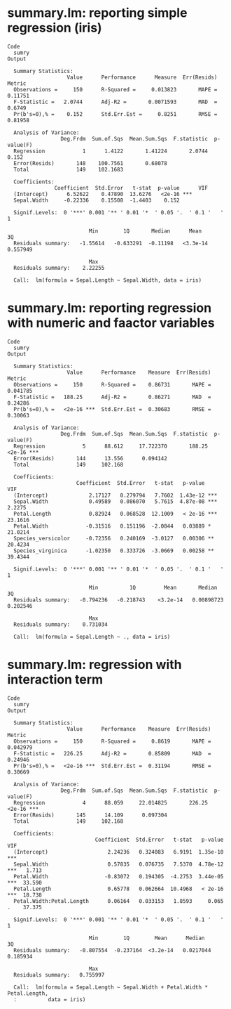 # summary.lm: reporting simple regression (iris)

    Code
      sumry
    Output
      
      Summary Statistics:
                       Value      Performance      Measure  Err(Resids)   Metric
      Observations =     150      R-Squared =     0.013823       MAPE =  0.11751
      F-Statistic =   2.0744      Adj-R2 =       0.0071593       MAD  =   0.6749
      Pr(b's=0),% =    0.152      Std.Err.Est =     0.8251       RMSE =  0.81958
      
      Analysis of Variance:
                     Deg.Frdm  Sum.of.Sqs  Mean.Sum.Sqs  F.statistic  p-value(F)    
      Regression            1      1.4122       1.41224       2.0744       0.152    
      Error(Resids)       148    100.7561       0.68078                             
      Total               149    102.1683                                           
      
      Coefficients:
                   Coefficient  Std.Error   t-stat  p-value      VIF
      (Intercept)      6.52622    0.47890  13.6276   <2e-16 ***     
      Sepal.Width     -0.22336    0.15508  -1.4403    0.152         
                                                                           
      Signif.Levels:  0 '***' 0.001 '** ' 0.01 '*  ' 0.05 '.  ' 0.1 '   ' 1
                                                                                
                              Min        1Q       Median      Mean        3Q    
      Residuals summary:   -1.55614   -0.633291  -0.11198   <3.3e-14   0.557949 
                                    
                              Max   
      Residuals summary:    2.22255 
                                                                  
      Call:  lm(formula = Sepal.Length ~ Sepal.Width, data = iris)

# summary.lm: reporting regression with numeric and faactor variables

    Code
      sumry
    Output
      
      Summary Statistics:
                       Value      Performance    Measure  Err(Resids)    Metric
      Observations =     150      R-Squared =    0.86731       MAPE =  0.041785
      F-Statistic =   188.25      Adj-R2 =       0.86271       MAD  =   0.24286
      Pr(b's=0),% =   <2e-16 ***  Std.Err.Est =  0.30683       RMSE =   0.30063
      
      Analysis of Variance:
                     Deg.Frdm  Sum.of.Sqs  Mean.Sum.Sqs  F.statistic  p-value(F)    
      Regression            5      88.612     17.722370       188.25      <2e-16 ***
      Error(Resids)       144      13.556      0.094142                             
      Total               149     102.168                                           
      
      Coefficients:
                          Coefficient  Std.Error   t-stat   p-value          VIF
      (Intercept)             2.17127   0.279794   7.7602  1.43e-12 ***         
      Sepal.Width             0.49589   0.086070   5.7615  4.87e-08 ***   2.2275
      Petal.Length            0.82924   0.068528  12.1009   < 2e-16 ***  23.1616
      Petal.Width            -0.31516   0.151196  -2.0844   0.03889 *    21.0214
      Species_versicolor     -0.72356   0.240169  -3.0127   0.00306 **   20.4234
      Species_virginica      -1.02350   0.333726  -3.0669   0.00258 **   39.4344
                                                                           
      Signif.Levels:  0 '***' 0.001 '** ' 0.01 '*  ' 0.05 '.  ' 0.1 '   ' 1
                                                                                     
                              Min          1Q         Mean       Median        3Q    
      Residuals summary:   -0.794236   -0.218743    <3.2e-14   0.00898723   0.202546 
                                     
                              Max    
      Residuals summary:    0.731034 
                                                        
      Call:  lm(formula = Sepal.Length ~ ., data = iris)

# summary.lm: regression with interaction term

    Code
      sumry
    Output
      
      Summary Statistics:
                       Value      Performance    Measure  Err(Resids)    Metric
      Observations =     150      R-Squared =     0.8619       MAPE =  0.042979
      F-Statistic =   226.25      Adj-R2 =       0.85809       MAD  =   0.24946
      Pr(b's=0),% =   <2e-16 ***  Std.Err.Est =  0.31194       RMSE =   0.30669
      
      Analysis of Variance:
                     Deg.Frdm  Sum.of.Sqs  Mean.Sum.Sqs  F.statistic  p-value(F)    
      Regression            4      88.059     22.014825       226.25      <2e-16 ***
      Error(Resids)       145      14.109      0.097304                             
      Total               149     102.168                                           
      
      Coefficients:
                                Coefficient  Std.Error   t-stat   p-value         VIF
      (Intercept)                   2.24236   0.324083   6.9191  1.35e-10 ***        
      Sepal.Width                   0.57835   0.076735   7.5370  4.78e-12 ***   1.713
      Petal.Width                  -0.83072   0.194305  -4.2753  3.44e-05 ***  33.590
      Petal.Length                  0.65778   0.062664  10.4968   < 2e-16 ***  18.738
      Petal.Width:Petal.Length      0.06164   0.033153   1.8593     0.065 .    37.375
                                                                           
      Signif.Levels:  0 '***' 0.001 '** ' 0.01 '*  ' 0.05 '.  ' 0.1 '   ' 1
                                                                                
                              Min        1Q        Mean      Median       3Q    
      Residuals summary:   -0.807554  -0.237164  <3.2e-14   0.0217044  0.185934 
                                    
                              Max   
      Residuals summary:   0.755997 
                                                                                   
      Call:  lm(formula = Sepal.Length ~ Sepal.Width + Petal.Width * Petal.Length, 
      :          data = iris)                                                      

